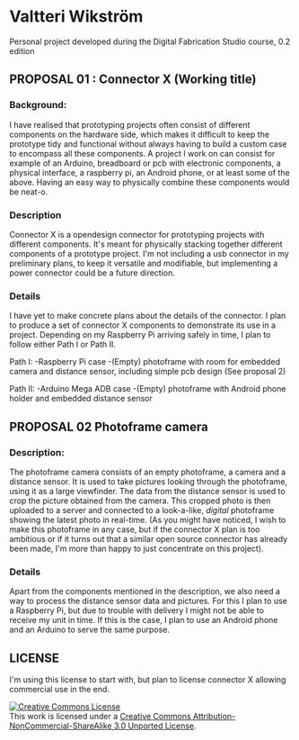 # Valtteri Wikström

Personal project developed during the Digital Fabrication Studio course, 0.2 edition

## PROPOSAL 01 : Connector X (Working title)
### Background:
I have realised that prototyping projects often consist of different components on the hardware side, which makes it difficult to keep the prototype tidy and functional without always having to build a custom case to encompass all these components. A project I work on can consist for example of an Arduino, breadboard or pcb with electronic components, a physical interface, a raspberry pi, an Android phone, or at least some of the above. Having an easy way to physically combine these components would be neat-o.

### Description
Connector X is a opendesign connector for prototyping projects with different components. It's meant for physically stacking together different components of a prototype project. I'm not including a usb connector in my preliminary plans, to keep it versatile and modifiable, but implementing a power connector could be a future direction.

### Details
I have yet to make concrete plans about the details of the connector. I plan to produce a set of connector X components to demonstrate its use in a project. Depending on my Raspberry Pi arriving safely in time, I plan to follow either Path I or Path II.

Path I:
-Raspberry Pi case
-(Empty) photoframe with room for embedded camera and distance sensor, including simple pcb design (See proposal 2)

Path II:
-Arduino Mega ADB case
-(Empty) photoframe with Android phone holder and embedded distance sensor


## PROPOSAL 02 Photoframe camera
### Description:
The photoframe camera consists of an empty photoframe, a camera and a distance sensor. It is used to take pictures looking through the photoframe, using it as a large viewfinder. The data from the distance sensor is used to crop the picture obtained from the camera. This cropped photo is then uploaded to a server and connected to a look-a-like, _digital_ photoframe showing the latest photo in real-time. (As you might have noticed, I wish to make this photoframe in any case, but if the connector X plan is too ambitious or if it turns out that a similar open source connector has already been made, I'm more than happy to just concentrate on this project).

### Details
Apart from the components mentioned in the description, we also need a way to process the distance sensor data and pictures. For this I plan to use a Raspberry Pi, but due to trouble with delivery I might not be able to receive my unit in time. If this is the case, I plan to use an Android phone and an Arduino to serve the same purpose.


## LICENSE
I'm using this license to start with, but plan to license connector X allowing commercial use in the end.

<a rel="license" href="http://creativecommons.org/licenses/by-nc-sa/3.0/deed.en_US"><img alt="Creative Commons License" style="border-width:0" src="http://i.creativecommons.org/l/by-nc-sa/3.0/88x31.png" /></a><br />This work is licensed under a <a rel="license" href="http://creativecommons.org/licenses/by-nc-sa/3.0/deed.en_US">Creative Commons Attribution-NonCommercial-ShareAlike 3.0 Unported License</a>.